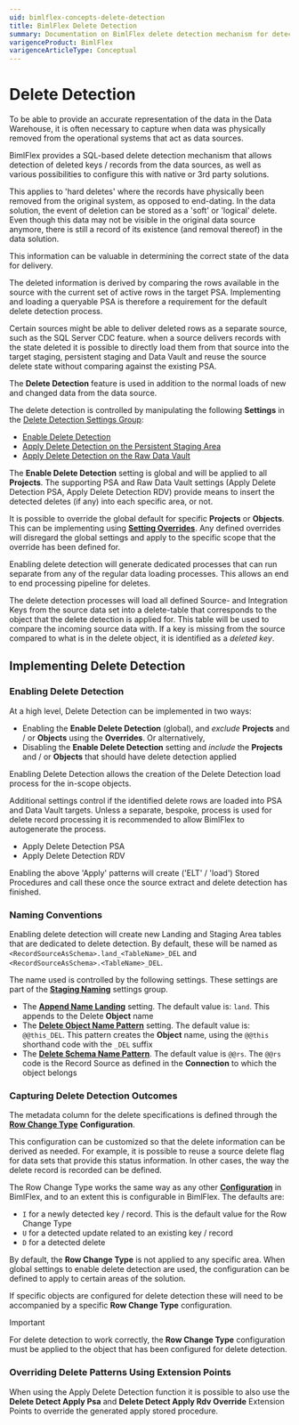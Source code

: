 ```yaml
---
uid: bimlflex-concepts-delete-detection
title: BimlFlex Delete Detection
summary: Documentation on BimlFlex delete detection mechanism for detection of hard deleted keys from a source system
varigenceProduct: BimlFlex
varigenceArticleType: Conceptual
---
```

# Delete Detection

To be able to provide an accurate representation of the data in the Data Warehouse, it is often necessary to capture when data was physically removed from the operational systems that act as data sources.

BimlFlex provides a SQL-based delete detection mechanism that allows detection of deleted keys / records from the data sources, as well as various possibilities to configure this with native or 3rd party solutions.

This applies to 'hard deletes' where the records have physically been removed from the original system, as opposed to end-dating. In the data solution, the event of deletion can be stored as a 'soft' or 'logical' delete. Even though this data may not be visible in the original data source anymore, there is still a record of its existence (and removal thereof) in the data solution.

This information can be valuable in determining the correct state of the data for delivery.

The deleted information is derived by comparing the rows available in the source with the current set of active rows in the target PSA. Implementing and loading a queryable PSA is therefore a requirement for the default delete detection process.

Certain sources might be able to deliver deleted rows as a separate source, such as the SQL Server CDC feature. when a source delivers records with the state deleted it is possible to directly load them from that source into the target staging, persistent staging and Data Vault and reuse the source delete state without comparing against the existing PSA. 

The **Delete Detection** feature is used in addition to the normal loads of new and changed data from the data source.

The delete detection is controlled by manipulating the following **Settings** in the [Delete Detection Settings Group](xref:bimlflex-app-reference-documentation-settings-index#delete-detection):

* [Enable Delete Detection](xref:bimlflex-app-reference-documentation-setting-DeleteDetectionEnabled)
* [Apply Delete Detection on the Persistent Staging Area](xref:bimlflex-app-reference-documentation-setting-DeleteDetectionApplyPsa)
* [Apply Delete Detection on the Raw Data Vault](xref:bimlflex-app-reference-documentation-setting-DeleteDetectionApplyRdv)

The **Enable Delete Detection** setting is global and will be applied to all **Projects**. The supporting PSA and Raw Data Vault settings (Apply Delete Detection PSA, Apply Delete Detection RDV) provide means to insert the detected deletes (if any) into each specific area, or not.

It is possible to override the global default for specific **Projects** or **Objects**. This can be implementing using [**Setting Overrides**](xref:bimlflex-settings#setting-overrides). Any defined overrides will disregard the global settings and apply to the specific scope that the override has been defined for.

Enabling delete detection will generate dedicated processes that can run separate from any of the regular data loading processes. This allows an end to end processing pipeline for deletes.

The delete detection processes will load all defined Source- and Integration Keys from the source data set into a delete-table that corresponds to the object that the delete detection is applied for. This table will be used to compare the incoming source data with. If a key is missing from the source compared to what is in the delete object, it is identified as a *deleted key*.

## Implementing Delete Detection

### Enabling Delete Detection

At a high level, Delete Detection can be implemented in two ways:

* Enabling the **Enable Delete Detection** (global), and *exclude* **Projects** and / or **Objects** using the **Overrides**. Or alternatively,
* Disabling the **Enable Delete Detection** setting and *include* the **Projects** and / or **Objects** that should have delete detection applied

Enabling Delete Detection allows the creation of the Delete Detection load process for the in-scope objects.

Additional settings control if the identified delete rows are loaded into PSA and Data Vault targets. Unless a separate, bespoke, process is used for delete record processing it is recommended to allow BimlFlex to autogenerate the process.

* Apply Delete Detection PSA
* Apply Delete Detection RDV

Enabling the above 'Apply' patterns will create ('ELT' / 'load') Stored Procedures and call these once the source extract and delete detection has finished.

### Naming Conventions

Enabling delete detection will create new Landing and Staging Area tables that are dedicated to delete detection. By default, these will be named as `<RecordSourceAsSchema>.land_<TableName>_DEL` and `<RecordSourceAsSchema>.<TableName>_DEL`.

The name used is controlled by the following settings. These settings are part of the [**Staging Naming**](xref:bimlflex-app-reference-documentation-settings-index#staging-naming) settings group.

* The [**Append Name Landing**](xref:bimlflex-app-reference-documentation-setting-AppendNameLanding) setting.  The default value is: `land`.  This appends to the Delete **Object** name
* The [**Delete Object Name Pattern**](xref:bimlflex-app-reference-documentation-setting-DeleteObjectNamePattern) setting.  The default value is: `@@this_DEL`.  This pattern creates the **Object** name, using the `@@this` shorthand code with the `_DEL` suffix
* The [**Delete Schema Name Pattern**](xref:bimlflex-app-reference-documentation-setting-DeleteSchemaNamePattern).  The default value is `@@rs`.  The `@@rs` code is the Record Source as defined in the **Connection** to which the object belongs

### Capturing Delete Detection Outcomes

The metadata column for the delete specifications is defined through the [**Row Change Type**](xref:bimlflex-metadata-configurations#rowchangetype) **Configuration**.

This configuration can be customized so that the delete information can be derived as needed. For example, it is possible to reuse a source delete flag for data sets that provide this status information. In other cases, the way the delete record is recorded can be defined.

The Row Change Type works the same way as any other [**Configuration**](xref:bimlflex-configuration-editor) in BimlFlex, and to an extent this is configurable in BimlFlex. The defaults are:

* `I` for a newly detected key / record. This is the default value for the Row Change Type
* `U` for a detected update related to an existing key / record
* `D` for a detected delete

By default, the **Row Change Type** is not applied to any specific area. When global settings to enable delete detection are used, the configuration can be defined to apply to certain areas of the solution.

If specific objects are configured for delete detection these will need to be accompanied by a specific **Row Change Type** configuration.

> [!IMPORTANT]
> For delete detection to work correctly, the **Row Change Type** configuration must be applied to the object that has been configured for delete detection.

### Overriding Delete Patterns Using Extension Points

When using the Apply Delete Detection function it is possible to also use the **Delete Detect Apply Psa** and **Delete Detect Apply Rdv Override** Extension Points to override the generated apply stored procedure.
